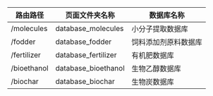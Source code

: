 | 路由路径    | 页面文件夹名称      | 数据库名称           |
| ----------- | ------------------- | -------------------- |
| /molecules  | database_molecules  | 小分子提取数据库     |
| /fodder     | database_fodder     | 饲料添加剂原料数据库 |
| /fertilizer | database_fertilizer | 有机肥数据库         |
| /bioethanol | database_bioethanol | 生物乙醇数据库       |
| /biochar    | database_biochar    | 生物炭数据库         |

